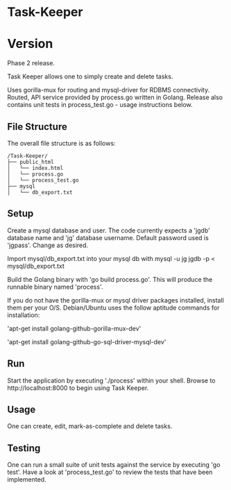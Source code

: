 # Task-Keeper

# Version

Phase 2 release.

Task Keeper allows one to simply create and delete tasks.

Uses gorilla-mux for routing and mysql-driver for RDBMS connectivity.
Routed, API service provided by process.go written in Golang.
Release also contains unit tests in process_test.go - usage instructions below.

## File Structure

The overall file structure is as follows:

```text
/Task-Keeper/
├── public_html
│   └── index.html
│   └── process.go
│   └── process_test.go
├── mysql
│   └── db_export.txt
```

## Setup

Create a mysql database and user. The code currently expects a 'jgdb' database name and 'jg' database username. Default password used is 'jgpass'. Change as desired.

Import mysql/db_export.txt into your mysql db with mysql -u jg jgdb -p < mysql/db_export.txt

Build the Golang binary with 'go build process.go'. This will produce the runnable binary named 'process'.

If you do not have the gorilla-mux or mysql driver packages installed, install them per your O/S. Debian/Ubuntu uses the follow aptitude commands for installation:

'apt-get install golang-github-gorilla-mux-dev'

'apt-get install golang-github-go-sql-driver-mysql-dev'

## Run

Start the application by executing './process' within your shell. Browse to http://localhost:8000 to begin using Task Keeper.

## Usage

One can create, edit, mark-as-complete and delete tasks.

## Testing

One can run a small suite of unit tests against the service by executing 'go test'. Have a look at 'process_test.go' to review the tests that have been implemented.